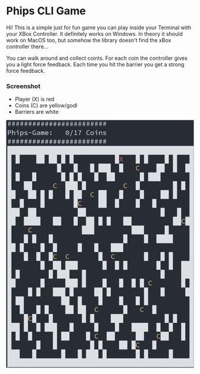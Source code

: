 # Phips CLI Game
Hi! This is a simple just for fun game you can play inside your Terminal 
with your XBox Controller. It definitely works on Windows. In theory it should
work on MacOS too, but somehow the library doesn't find the xBox controller there...

You can walk around and collect coints. For each coin the controller gives you a 
light force feedback. Each time you hit the barrier you get a strong force feedback.


### Screenshot
- Player (X) is red
- Coins (C) are yellow/godl
- Barriers are white

![game screenshot](screenshot.png "Game screenshot")
